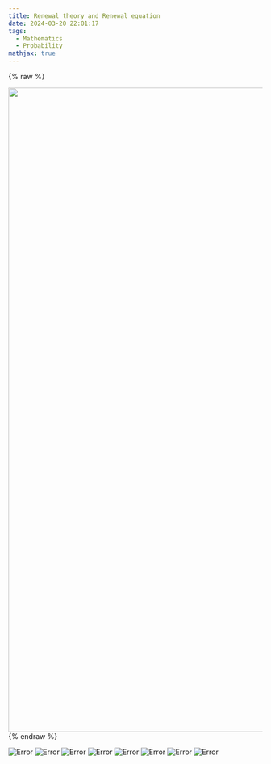 ```yaml
---
title: Renewal theory and Renewal equation
date: 2024-03-20 22:01:17
tags:
  - Mathematics
  - Probability
mathjax: true
---
```

{% raw %}
<center><img src='/images/0001.jpg' style='width:1275px'></img></center>
{% endraw %}

![Error](images/Renewal_theory_and_Renewal_equation_page-0001.jpg)
![Error](images/Renewal_theory_and_Renewal_equation_page-0002.jpg)
![Error](source/images/Renewal_theory_and_Renewal_equation_page-0003.jpg)
![Error](source/images/Renewal_theory_and_Renewal_equation_page-0004.jpg)
![Error](source/images/Renewal_theory_and_Renewal_equation_page-0005.jpg)
![Error](source/images/Renewal_theory_and_Renewal_equation_page-0006.jpg)
![Error](source/images/Renewal_theory_and_Renewal_equation_page-0007.jpg)
![Error](source/images/Renewal_theory_and_Renewal_equation_page-0008.jpg)
